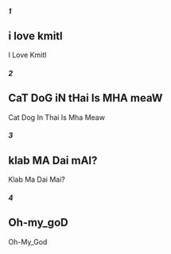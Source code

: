 ##### 1
i love kmitl
----
I Love Kmitl

##### 2
CaT DoG iN tHai Is MHA meaW
----
Cat Dog In Thai Is Mha Meaw

##### 3
klab MA Dai mAI?
----
Klab Ma Dai Mai?

##### 4
Oh-my_goD
----
Oh-My_God